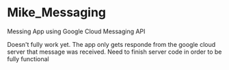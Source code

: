 # Mike_Messaging
Messing App using Google Cloud Messaging API

Doesn't fully work yet. The app only gets responde from the google cloud server that message was received. Need to finish server code in order to be fully functional
